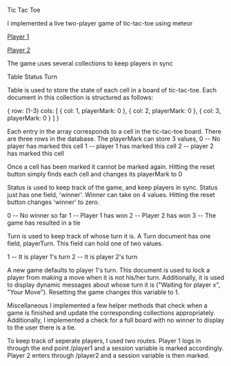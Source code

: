 Tic Tac Toe

I implemented a live two-player game of tic-tac-toe using meteor

[Player 1][1]

[Player 2][2]

The game uses several collections to keep players in sync

Table
Status
Turn

Table is used to store the state of each cell in a 
board of tic-tac-toe. Each document in this collection is structured as follows:

{
	row: (1-3)
	cols: [
		{
			col: 1,
			playerMark: 0
		}, 
		{
			col: 2,
			playerMark: 0
		},
		{
			col: 3,
			playerMark: 0
		}
	]
}

Each entry in the array corresponds to a cell in the tic-tac-toe board. There are three rows in the database.
The playerMark can store 3 values,
0 -- No player has marked this cell
1 -- player 1 has marked this cell
2 -- player 2 has marked this cell

Once a cell has been marked it cannot be marked again.
Hitting the reset button simply finds each cell and changes
its playerMark to 0

Status is used to keep track of the game, and keep players in sync. Status just has one field, 'winner'. Winner can take on 4 values. Hitting the reset button changes 'winner' to zero.

0 -- No winner so far
1 -- Player 1 has won
2 -- Player 2 has won
3 -- The game has resulted in a tie

Turn is used to keep track of whose turn it is. A Turn document has one field, playerTurn. This field can hold one of two values.

1 -- It is player 1's turn
2 -- It is player 2's turn

A new game defaults to player 1's turn. This document is used to lock a player from making a move when it is not his/her turn. 
Additionally, it is used to display dynamic messages about whose turn it is ("Waiting for player x", "Your Move"). Resetting the game changes this variable to 1.


Miscellaneous
I implemented a few helper methods that check when a game is finished and update the corresponding collections appropriately. Additionally, I implemented a check for a full board with no winner to display to the user there is a tie. 

To keep track of seperate players, I used two routes.
Player 1 logs in through the end point /player1
and a session variable is marked accordingly. Player 2 enters through /player2 and a session variable is then marked.

[1]: http://kabbydriver.meteor.com/player1
[2]: http://kabbydriver.meteor.com/player2

